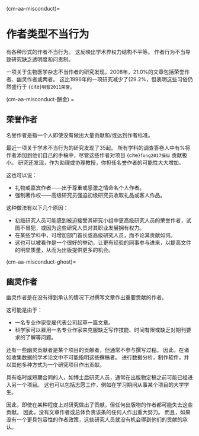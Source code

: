 (cm-aa-misconduct)=
# 作者类型不当行为

有各种形式的作者不当行为。 这反映出学术界权力结构不平等。 作者行为不当导致研究缺乏透明度和问责制。

一项关于生物医学杂志不当作者的研究发现，2008年，21.0%的文章包括荣誉作者、幽灵作者或两者。 这比1996年的一项研究减少了(29.2%，但表明这些习俗仍然盛行于 {cite}`明智2011荣誉`。

(cm-aa-misconduct-酬金) =
## 荣誉作者
名誉作者是指一个人即使没有做出大量贡献和/或达到作者标准。

最近一项关于学术不当行为的研究发现了35起。 所有学科的调查答卷人中有%将作者添加到他们自己的手稿中，尽管这些作者对项目 {cite}`fong2017操纵` 贡献极小。 研究还发现，作为助理或协理教授，你担任名誉作者的可能性大大增加。

这也可以说：
* 礼物或嘉宾作者——出于尊重或感激之情命名个人作者。
* 强制著作权——高级研究员强迫初级研究员收取礼品或客人作品。

这种做法有以下几个原因：
* 初级研究人员可能感到被迫接受其研究小组中更高级研究人员的荣誉作者，试图不冒犯，或因为这些研究人员对其职业发展拥有权力。
* 在某些学科中，可增加部门首长或高级研究人员，而不论其贡献如何。
* 这也可以被看作是一个很好的举动，让更有经验的同事参与进来，以提高文件的明显质量，从而为出版提供更多的机会。

(cm-aa-misconduct-ghost)=
## 幽灵作者
幽灵作者是在没有得到承认的情况下对撰写文章作出重要贡献的作者。

这可能是由于：
* 一名专业作家受雇代表公司起草一篇文章。
* 科学家可以雇用一名专业作家来克服缺乏写作技能、时间有限或缺乏对期刊要求的了解等问题。

还有一些幽灵贡献者是某个项目的贡献者，但通常不参与撰写过程。 因此，在诸如收集数据的学术论文中不可能指明这些撰稿者。 进行数据分析，制作软件，并以其他多种方式为一个研究项目作出贡献。

具有临时或短期合同的人，如博士后研究人员，通常在出版物定稿之前可能已经进入另一个项目。 这也可以包括志愿工作，例如在学习期间从事某个项目的大学学生。

因此，即使在某种程度上对研究做出了贡献，但任何出版物的作者都可能失去这些贡献。 因此，没有文章作者或总体负责该条的任何人作出重大努力。 而且，如果没有一个更具包容性的作者政策，这些研究人员就没有机会得到他们的贡献的承认。 

